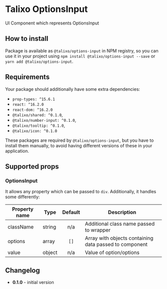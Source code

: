 # Talixo OptionsInput

UI Component which represents OptionsInput

## How to install

Package is available as `@talixo/options-input` in NPM registry, so you can use it in your project
using `npm install @talixo/options-input --save` or `yarn add @talixo/options-input`.

## Requirements

Your package should additionally have some extra dependencies:

- `prop-types: ^15.6.1`
- `react: ^16.2.0`
- `react-dom: ^16.2.0`
- `@talixo/shared: ^0.1.0`,
- `@talixo/number-input: ^0.1.0`,
- `@talixo/tooltip: ^0.1.0`,
- `@talixo/icon: ^0.1.0`

These packages are required by `@talixo/options-input`, but you have to install them manually,
to avoid having different versions of these in your application.

## Supported props

### OptionsInput

It allows any property which can be passed to `div`. Additionally, it handles some differently:

Property name | Type      | Default | Description                    
--------------|-----------|:-------:|--------------------------------
className     | string    | n/a     | Additional class name passed to wrapper
options       | array     | `[]`    | Array with objects containing data passed to component
value         | object    | n/a     | Value of option/options

## Changelog

- **0.1.0** - initial version
